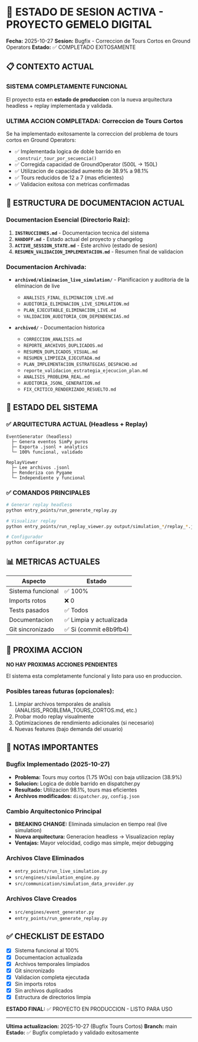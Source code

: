 # 🚀 ESTADO DE SESION ACTIVA - PROYECTO GEMELO DIGITAL

**Fecha:** 2025-10-27
**Sesion:** Bugfix - Correccion de Tours Cortos en Ground Operators
**Estado:** ✅ COMPLETADO EXITOSAMENTE

## 📋 CONTEXTO ACTUAL

### SISTEMA COMPLETAMENTE FUNCIONAL
El proyecto esta en **estado de produccion** con la nueva arquitectura headless + replay implementada y validada.

### ULTIMA ACCION COMPLETADA: Correccion de Tours Cortos
Se ha implementado exitosamente la correccion del problema de tours cortos en Ground Operators:
- ✅ Implementada logica de doble barrido en `_construir_tour_por_secuencia()`
- ✅ Corregida capacidad de GroundOperator (500L → 150L)
- ✅ Utilizacion de capacidad aumento de 38.9% a 98.1%
- ✅ Tours reducidos de 12 a 7 (mas eficientes)
- ✅ Validacion exitosa con metricas confirmadas

## 📂 ESTRUCTURA DE DOCUMENTACION ACTUAL

### Documentacion Esencial (Directorio Raiz):
1. **`INSTRUCCIONES.md`** - Documentacion tecnica del sistema
2. **`HANDOFF.md`** - Estado actual del proyecto y changelog
3. **`ACTIVE_SESSION_STATE.md`** - Este archivo (estado de sesion)
4. **`RESUMEN_VALIDACION_IMPLEMENTACION.md`** - Resumen final de validacion

### Documentacion Archivada:
- **`archived/eliminacion_live_simulation/`** - Planificacion y auditoria de la eliminacion de live
  - `ANALISIS_FINAL_ELIMINACION_LIVE.md`
  - `AUDITORIA_ELIMINACION_LIVE_SIMULATION.md`
  - `PLAN_EJECUTABLE_ELIMINACION_LIVE.md`
  - `VALIDACION_AUDITORIA_CON_DEPENDENCIAS.md`

- **`archived/`** - Documentacion historica
  - `CORRECCION_ANALISIS.md`
  - `REPORTE_ARCHIVOS_DUPLICADOS.md`
  - `RESUMEN_DUPLICADOS_VISUAL.md`
  - `RESUMEN_LIMPIEZA_EJECUTADA.md`
  - `PLAN_IMPLEMENTACION_ESTRATEGIAS_DESPACHO.md`
  - `reporte_validacion_estrategia_ejecucion_plan.md`
  - `ANALISIS_PROBLEMA_REAL.md`
  - `AUDITORIA_JSONL_GENERATION.md`
  - `FIX_CRITICO_RENDERIZADO_RESUELTO.md`

## 🎯 ESTADO DEL SISTEMA

### ✅ ARQUITECTURA ACTUAL (Headless + Replay)
```
EventGenerator (headless)
  ├─ Genera eventos SimPy puros
  ├─ Exporta .jsonl + analytics
  └─ 100% funcional, validado

ReplayViewer
  ├─ Lee archivos .jsonl
  ├─ Renderiza con Pygame
  └─ Independiente y funcional
```

### ✅ COMANDOS PRINCIPALES
```bash
# Generar replay headless
python entry_points/run_generate_replay.py

# Visualizar replay
python entry_points/run_replay_viewer.py output/simulation_*/replay_*.jsonl

# Configurador
python configurator.py
```

## 📊 METRICAS ACTUALES

| Aspecto | Estado |
|---------|--------|
| Sistema funcional | ✅ 100% |
| Imports rotos | ❌ 0 |
| Tests pasados | ✅ Todos |
| Documentacion | ✅ Limpia y actualizada |
| Git sincronizado | ✅ Si (commit e8b9fb4) |

## 🔄 PROXIMA ACCION

**NO HAY PROXIMAS ACCIONES PENDIENTES**

El sistema esta completamente funcional y listo para uso en produccion.

### Posibles tareas futuras (opcionales):
1. Limpiar archivos temporales de analisis (ANALISIS_PROBLEMA_TOURS_CORTOS.md, etc.)
2. Probar modo replay visualmente
3. Optimizaciones de rendimiento adicionales (si necesario)
4. Nuevas features (bajo demanda del usuario)

## 📝 NOTAS IMPORTANTES

### Bugfix Implementado (2025-10-27)
- **Problema:** Tours muy cortos (1.75 WOs) con baja utilizacion (38.9%)
- **Solucion:** Logica de doble barrido en dispatcher.py
- **Resultado:** Utilizacion 98.1%, tours mas eficientes
- **Archivos modificados:** `dispatcher.py`, `config.json`

### Cambio Arquitectonico Principal
- **BREAKING CHANGE:** Eliminada simulacion en tiempo real (live simulation)
- **Nueva arquitectura:** Generacion headless → Visualizacion replay
- **Ventajas:** Mayor velocidad, codigo mas simple, mejor debugging

### Archivos Clave Eliminados
- `entry_points/run_live_simulation.py`
- `src/engines/simulation_engine.py`
- `src/communication/simulation_data_provider.py`

### Archivos Clave Creados
- `src/engines/event_generator.py`
- `entry_points/run_generate_replay.py`

## ✅ CHECKLIST DE ESTADO

- [x] Sistema funcional al 100%
- [x] Documentacion actualizada
- [x] Archivos temporales limpiados
- [x] Git sincronizado
- [x] Validacion completa ejecutada
- [x] Sin imports rotos
- [x] Sin archivos duplicados
- [x] Estructura de directorios limpia

**ESTADO FINAL:** ✅ PROYECTO EN PRODUCCION - LISTO PARA USO

---

**Ultima actualizacion:** 2025-10-27 (Bugfix Tours Cortos)
**Branch:** main
**Estado:** ✅ Bugfix completado y validado exitosamente
